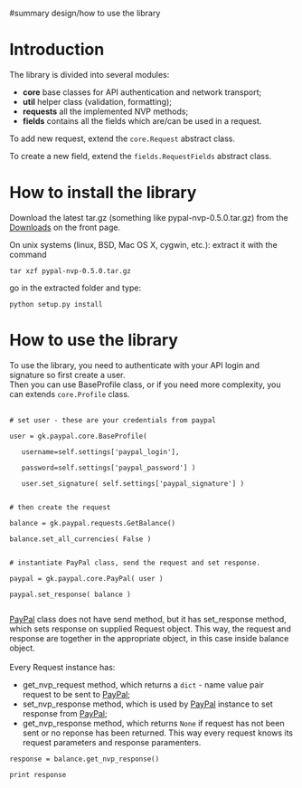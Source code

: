 #summary design/how to use the library

# Introduction #

The library is divided into several modules:

  * **core** base classes for API authentication and network transport;
  * **util** helper class (validation, formatting);
  * **requests** all the implemented NVP methods;
  * **fields** contains all the fields which are/can be used in a request.

To add new request, extend the `core.Request` abstract class.

To create a new field, extend the `fields.RequestFields` abstract class.

# How to install the library #

Download the latest tar.gz (something like pypal-nvp-0.5.0.tar.gz) from the [Downloads](http://code.google.com/p/pypal-nvp/downloads/list) on the front page.

On unix systems (linux, BSD, Mac OS X, cygwin, etc.): extract it with the command
```
tar xzf pypal-nvp-0.5.0.tar.gz
```
go in the extracted folder and type:
```
python setup.py install
```

# How to use the library #

To use the library, you need to authenticate with your API login and signature so first create a user.<br>
Then you can use BaseProfile class, or if you need more complexity, you can extends <code>core.Profile</code> class.<br>
<br>
<pre><code># set user - these are your credentials from paypal<br>
user = gk.paypal.core.BaseProfile(<br>
   username=self.settings['paypal_login'], <br>
   password=self.settings['paypal_password'] )<br>
   user.set_signature( self.settings['paypal_signature'] )<br>
</code></pre>

<pre><code># then create the request<br>
balance = gk.paypal.requests.GetBalance()<br>
balance.set_all_currencies( False )<br>
</code></pre>

<pre><code># instantiate PayPal class, send the request and set response.<br>
paypal = gk.paypal.core.PayPal( user )<br>
paypal.set_response( balance )<br>
</code></pre>

<a href='https://www.paypalobjects.com/en_US/ebook/PP_NVPAPI_DeveloperGuide/toc.html'>PayPal</a> class does not have send method, but it has set_response method, which sets response on supplied Request object. This way, the request and response are together in the appropriate object, in this case inside balance object.<br>
<br>
Every Request instance has:<br>
<ul><li>get_nvp_request method, which returns a <code>dict</code> - name value pair request to be sent to <a href='https://www.paypalobjects.com/en_US/ebook/PP_NVPAPI_DeveloperGuide/toc.html'>PayPal</a>;<br>
</li><li>set_nvp_response method, which is used by <a href='https://www.paypalobjects.com/en_US/ebook/PP_NVPAPI_DeveloperGuide/toc.html'>PayPal</a> instance to set response from <a href='https://www.paypalobjects.com/en_US/ebook/PP_NVPAPI_DeveloperGuide/toc.html'>PayPal</a>;<br>
</li><li>get_nvp_response method, which returns <code>None</code> if request has not been sent or no reponse has been returned. This way every request knows its request parameters and response paramenters.</li></ul>

<pre><code>response = balance.get_nvp_response()  <br>
print response<br>
</code></pre>